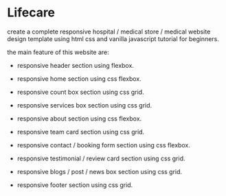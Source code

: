 # Lifecare
create a complete responsive hospital / medical store / medical website design template using html css and vanilla javascript tutorial for beginners.

the main feature of this website are:

- responsive header section using flexbox.

- responsive home section using css flexbox.

- responsive count box section using css grid.

- responsive services box section using css grid.

- responsive about section using css flexbox.

- responsive team card section using css grid.

- responsive contact / booking form section using css flexbox.

- responsive testimonial / review card section using css grid.

- responsive blogs / post / news box section using css grid.

- responsive footer section using css grid.

